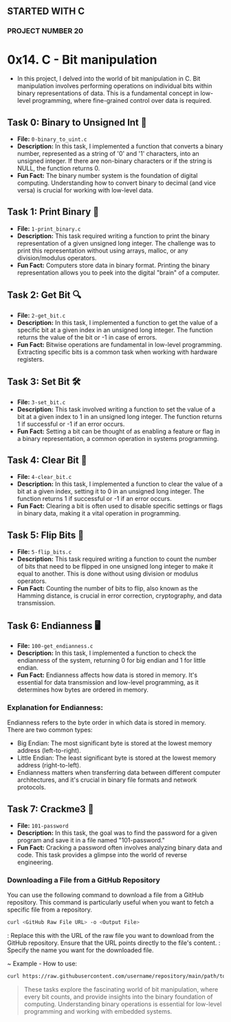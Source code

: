## STARTED WITH C
### PROJECT NUMBER 20

# 0x14. C - Bit manipulation

* In this project, I delved into the world of bit manipulation in C. Bit manipulation involves performing operations on individual bits within binary representations of data. This is a fundamental concept in low-level programming, where fine-grained control over data is required.

## Task 0: Binary to Unsigned Int 🧮
- **File:** `0-binary_to_uint.c`
- **Description:** In this task, I implemented a function that converts a binary number, represented as a string of '0' and '1' characters, into an unsigned integer. If there are non-binary characters or if the string is NULL, the function returns 0.
- **Fun Fact:** The binary number system is the foundation of digital computing. Understanding how to convert binary to decimal (and vice versa) is crucial for working with low-level data.

## Task 1: Print Binary 📇
- **File:** `1-print_binary.c`
- **Description:** This task required writing a function to print the binary representation of a given unsigned long integer. The challenge was to print this representation without using arrays, malloc, or any division/modulus operators.
- **Fun Fact:** Computers store data in binary format. Printing the binary representation allows you to peek into the digital "brain" of a computer.

## Task 2: Get Bit 🔍
- **File:** `2-get_bit.c`
- **Description:** In this task, I implemented a function to get the value of a specific bit at a given index in an unsigned long integer. The function returns the value of the bit or -1 in case of errors.
- **Fun Fact:** Bitwise operations are fundamental in low-level programming. Extracting specific bits is a common task when working with hardware registers.

## Task 3: Set Bit 🛠️
- **File:** `3-set_bit.c`
- **Description:** This task involved writing a function to set the value of a bit at a given index to 1 in an unsigned long integer. The function returns 1 if successful or -1 if an error occurs.
- **Fun Fact:** Setting a bit can be thought of as enabling a feature or flag in a binary representation, a common operation in systems programming.

## Task 4: Clear Bit 🧹
- **File:** `4-clear_bit.c`
- **Description:** In this task, I implemented a function to clear the value of a bit at a given index, setting it to 0 in an unsigned long integer. The function returns 1 if successful or -1 if an error occurs.
- **Fun Fact:** Clearing a bit is often used to disable specific settings or flags in binary data, making it a vital operation in programming.

## Task 5: Flip Bits 🔁
- **File:** `5-flip_bits.c`
- **Description:** This task required writing a function to count the number of bits that need to be flipped in one unsigned long integer to make it equal to another. This is done without using division or modulus operators.
- **Fun Fact:** Counting the number of bits to flip, also known as the Hamming distance, is crucial in error correction, cryptography, and data transmission.

## Task 6: Endianness 🖥️
- **File:** `100-get_endianness.c`
- **Description:** In this task, I implemented a function to check the endianness of the system, returning 0 for big endian and 1 for little endian.
- **Fun Fact:** Endianness affects how data is stored in memory. It's essential for data transmission and low-level programming, as it determines how bytes are ordered in memory.

### Explanation for Endianness:
Endianness refers to the byte order in which data is stored in memory. There are two common types:
* Big Endian: The most significant byte is stored at the lowest memory address (left-to-right).
* Little Endian: The least significant byte is stored at the lowest memory address (right-to-left).
* Endianness matters when transferring data between different computer architectures, and it's crucial in binary file formats and network protocols.

## Task 7: Crackme3 🔐
- **File:** `101-password`
- **Description:** In this task, the goal was to find the password for a given program and save it in a file named "101-password."
- **Fun Fact:** Cracking a password often involves analyzing binary data and code. This task provides a glimpse into the world of reverse engineering.

### Downloading a File from a GitHub Repository

You can use the following command to download a file from a GitHub repository. This command is particularly useful when you want to fetch a specific file from a repository.

```bash
curl <GitHub Raw File URL> -o <Output File>
```

<GitHub Raw File URL>: Replace this with the URL of the raw file you want to download from the GitHub repository. Ensure that the URL points directly to the file's content.
<Output File>: Specify the name you want for the downloaded file.

~ Example - How to use:

```bash
curl https://raw.githubusercontent.com/username/repository/main/path/to/file.txt -o downloaded_file.txt
```

> These tasks explore the fascinating world of bit manipulation, where every bit counts, and provide insights into the binary foundation of computing. Understanding binary operations is essential for low-level programming and working with embedded systems.

